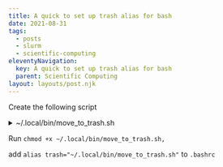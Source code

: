 ```yaml
---
title: A quick to set up trash alias for bash
date: 2021-08-31
tags:
  - posts
  - slurm
  - scientific-computing
eleventyNavigation:
  key: A quick to set up trash alias for bash
  parent: Scientific Computing
layout: layouts/post.njk
---
```


Create the following script

<details>
<summary>~/.local/bin/move_to_trash.sh</summary>

```
#!/bin/sh
readonly PROGNAME=$(basename $0)
readonly PROGDIR=$(readlink -m $(dirname $0))
readonly ARGS="$@"

main() {
    local dir="/glade/scratch/${USER}/trash/$(date '+%Y/%m/%d/%H_%M')"
    mkdir -p $dir \
        && mv ${ARGS} ${dir} \
        && echo "Files moved to ${dir}"

}


main
```
  
</details>



Run `chmod +x ~/.local/bin/move_to_trash.sh,`

add `alias trash="~/.local/bin/move_to_trash.sh"` to `.bashrc`










